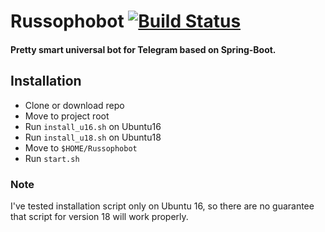 # Russophobot [![Build Status](http://174.138.0.194:1997/buildStatus/icon?job=tinder-samurai/russophobot/master)](http://174.138.0.194:1997/job/tinder-samurai/job/russophobot/job/master/)
#### Pretty smart universal bot for Telegram based on Spring-Boot.

## Installation
* Clone or download repo
* Move to project root
* Run `install_u16.sh` on Ubuntu16
* Run `install_u18.sh` on Ubuntu18
* Move to `$HOME/Russophobot`
* Run `start.sh`

### Note
I've tested installation script only on Ubuntu 16,
so there are no guarantee that script for version 18 will work properly.
